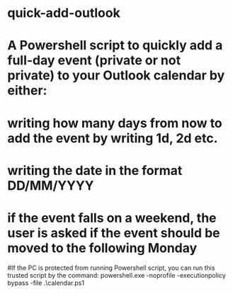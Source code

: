 # quick-add-outlook
# A Powershell script to quickly add a full-day event (private or not private) to your Outlook calendar by either: 
# writing how many days from now to add the event by writing 1d, 2d etc. 
# writing the date in the format DD/MM/YYYY


# if the event falls on a weekend, the user is asked if the event should be moved to the following Monday

#If the PC is protected from running Powershell script, you can run this trusted script by the command: 
powershell.exe -noprofile -executionpolicy bypass -file .\calendar.ps1
